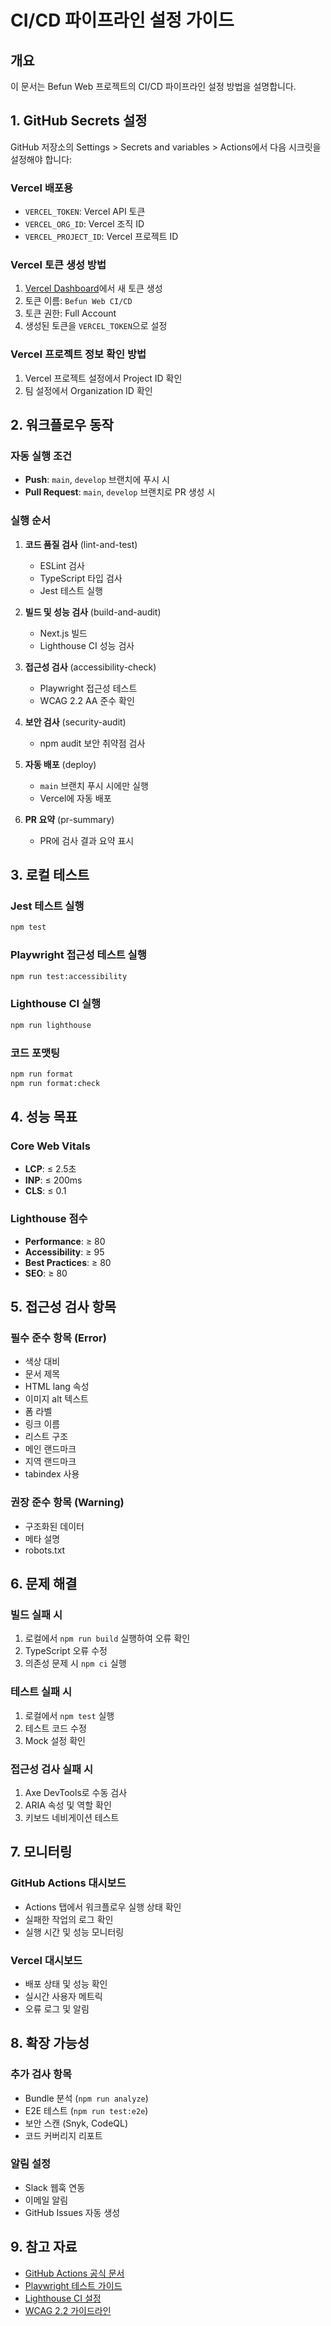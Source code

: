 # CI/CD 파이프라인 설정 가이드

## 개요
이 문서는 Befun Web 프로젝트의 CI/CD 파이프라인 설정 방법을 설명합니다.

## 1. GitHub Secrets 설정

GitHub 저장소의 Settings > Secrets and variables > Actions에서 다음 시크릿을 설정해야 합니다:

### Vercel 배포용
- `VERCEL_TOKEN`: Vercel API 토큰
- `VERCEL_ORG_ID`: Vercel 조직 ID
- `VERCEL_PROJECT_ID`: Vercel 프로젝트 ID

### Vercel 토큰 생성 방법
1. [Vercel Dashboard](https://vercel.com/account/tokens)에서 새 토큰 생성
2. 토큰 이름: `Befun Web CI/CD`
3. 토큰 권한: Full Account
4. 생성된 토큰을 `VERCEL_TOKEN`으로 설정

### Vercel 프로젝트 정보 확인 방법
1. Vercel 프로젝트 설정에서 Project ID 확인
2. 팀 설정에서 Organization ID 확인

## 2. 워크플로우 동작

### 자동 실행 조건
- **Push**: `main`, `develop` 브랜치에 푸시 시
- **Pull Request**: `main`, `develop` 브랜치로 PR 생성 시

### 실행 순서
1. **코드 품질 검사** (lint-and-test)
   - ESLint 검사
   - TypeScript 타입 검사
   - Jest 테스트 실행

2. **빌드 및 성능 검사** (build-and-audit)
   - Next.js 빌드
   - Lighthouse CI 성능 검사

3. **접근성 검사** (accessibility-check)
   - Playwright 접근성 테스트
   - WCAG 2.2 AA 준수 확인

4. **보안 검사** (security-audit)
   - npm audit 보안 취약점 검사

5. **자동 배포** (deploy)
   - `main` 브랜치 푸시 시에만 실행
   - Vercel에 자동 배포

6. **PR 요약** (pr-summary)
   - PR에 검사 결과 요약 표시

## 3. 로컬 테스트

### Jest 테스트 실행
```bash
npm test
```

### Playwright 접근성 테스트 실행
```bash
npm run test:accessibility
```

### Lighthouse CI 실행
```bash
npm run lighthouse
```

### 코드 포맷팅
```bash
npm run format
npm run format:check
```

## 4. 성능 목표

### Core Web Vitals
- **LCP**: ≤ 2.5초
- **INP**: ≤ 200ms
- **CLS**: ≤ 0.1

### Lighthouse 점수
- **Performance**: ≥ 80
- **Accessibility**: ≥ 95
- **Best Practices**: ≥ 80
- **SEO**: ≥ 80

## 5. 접근성 검사 항목

### 필수 준수 항목 (Error)
- 색상 대비
- 문서 제목
- HTML lang 속성
- 이미지 alt 텍스트
- 폼 라벨
- 링크 이름
- 리스트 구조
- 메인 랜드마크
- 지역 랜드마크
- tabindex 사용

### 권장 준수 항목 (Warning)
- 구조화된 데이터
- 메타 설명
- robots.txt

## 6. 문제 해결

### 빌드 실패 시
1. 로컬에서 `npm run build` 실행하여 오류 확인
2. TypeScript 오류 수정
3. 의존성 문제 시 `npm ci` 실행

### 테스트 실패 시
1. 로컬에서 `npm test` 실행
2. 테스트 코드 수정
3. Mock 설정 확인

### 접근성 검사 실패 시
1. Axe DevTools로 수동 검사
2. ARIA 속성 및 역할 확인
3. 키보드 네비게이션 테스트

## 7. 모니터링

### GitHub Actions 대시보드
- Actions 탭에서 워크플로우 실행 상태 확인
- 실패한 작업의 로그 확인
- 실행 시간 및 성능 모니터링

### Vercel 대시보드
- 배포 상태 및 성능 확인
- 실시간 사용자 메트릭
- 오류 로그 및 알림

## 8. 확장 가능성

### 추가 검사 항목
- Bundle 분석 (`npm run analyze`)
- E2E 테스트 (`npm run test:e2e`)
- 보안 스캔 (Snyk, CodeQL)
- 코드 커버리지 리포트

### 알림 설정
- Slack 웹훅 연동
- 이메일 알림
- GitHub Issues 자동 생성

## 9. 참고 자료

- [GitHub Actions 공식 문서](https://docs.github.com/en/actions)
- [Playwright 테스트 가이드](https://playwright.dev/docs/intro)
- [Lighthouse CI 설정](https://github.com/GoogleChrome/lighthouse-ci)
- [WCAG 2.2 가이드라인](https://www.w3.org/WAI/WCAG22/quickref/)
